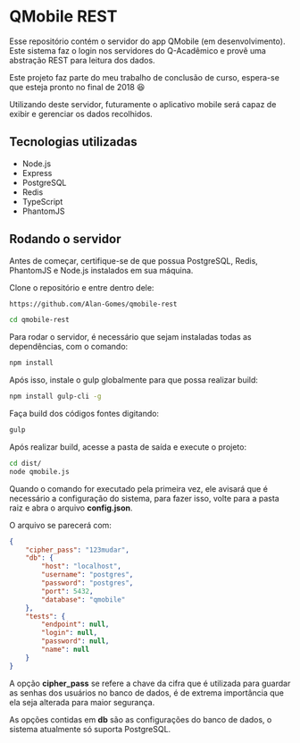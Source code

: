 # QMobile REST

Esse repositório contém o servidor do app QMobile (em desenvolvimento). Este sistema faz o login nos servidores do Q-Acadêmico e provê uma abstração REST para leitura dos dados.

Este projeto faz parte do meu trabalho de conclusão de curso, espera-se que esteja pronto no final de 2018 :satisfied:

Utilizando deste servidor, futuramente o aplicativo mobile será capaz de exibir e gerenciar os dados recolhidos.

## Tecnologias utilizadas

* Node.js
* Express
* PostgreSQL
* Redis
* TypeScript
* PhantomJS

## Rodando o servidor

Antes de começar, certifique-se de que possua PostgreSQL, Redis, PhantomJS e Node.js instalados em sua máquina.

Clone o repositório e entre dentro dele:

```bash
https://github.com/Alan-Gomes/qmobile-rest

cd qmobile-rest
```

Para rodar o servidor, é necessário que sejam instaladas todas as dependências, com o comando:

```bash
npm install
```

Após isso, instale o gulp globalmente para que possa realizar build:

```bash
npm install gulp-cli -g
```

Faça build dos códigos fontes digitando:

```bash
gulp
```

Após realizar build, acesse a pasta de saída e execute o projeto:

```bash
cd dist/
node qmobile.js
```
Quando o comando for executado pela primeira vez, ele avisará que é necessário a configuração do sistema, para fazer isso, volte para a pasta raiz e abra o arquivo **config.json**.

O arquivo se parecerá com:

```json
{
    "cipher_pass": "123mudar",
    "db": {
        "host": "localhost",
        "username": "postgres",
        "password": "postgres",
        "port": 5432,
        "database": "qmobile"
    },
    "tests": {
        "endpoint": null,
        "login": null,
        "password": null,
        "name": null
    }
}
```

A opção **cipher_pass** se refere a chave da cifra que é utilizada para guardar as senhas dos usuários no banco de dados, é de extrema importância que ela seja alterada para maior segurança.

As opções contidas em **db** são as configurações do banco de dados, o sistema atualmente só suporta PostgreSQL.
